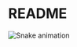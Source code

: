 # README

![Snake animation](https://github.com/seu-usuário-aqui/seu-usuário-aqui/blob/output/github-contribution-grid-snake.svg)
